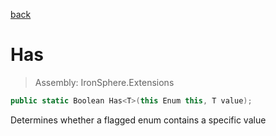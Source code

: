 ﻿

[back](/IronSphere.Extensions/types/EnumExtension)

# Has

> Assembly: IronSphere.Extensions

```csharp
public static Boolean Has<T>(this Enum this, T value);
```

Determines whether a flagged enum contains a specific value

 